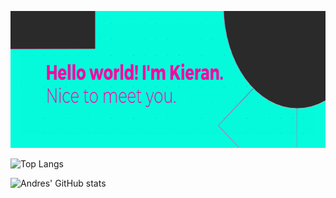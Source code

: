 <p align="center">
  <img width="700" height="219" src="banner.png">
</p>

![Top Langs](https://github-readme-stats.vercel.app/api/top-langs/?username=ksw5&theme=radical "Kieran's Top Languages Card")

![Andres' GitHub stats](https://github-readme-stats.vercel.app/api?username=ksw5&theme=radical&show_icons=true&count_private=true "Kieran's Github Stats")



<!--
**ksw5/ksw5** is a ✨ _special_ ✨ repository because its `README.md` (this file) appears on your GitHub profile.

Here are some ideas to get you started:

- 🔭 I’m currently working on ...
- 🌱 I’m currently learning ...
- 👯 I’m looking to collaborate on ...
- 🤔 I’m looking for help with ...
- 💬 Ask me about ...
- 📫 How to reach me: ...
- 😄 Pronouns: ...
- ⚡ Fun fact: ...
-->
